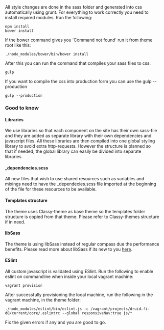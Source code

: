 All style changes are done in the sass folder and generated into css automatically using grunt.
For everything to work correctly you need to install required modules. Run the following:

    npm install
    bower install

If the bower command gives you 'Command not found' run it from theme root like this:

    ./node_modules/bower/bin/bower install

After this you can run the command that compiles your sass files to css.

    gulp

If you want to compile the css into production form you can use the gulp --production

    gulp --production

### Good to know ###

#### Libraries ####

We use libraries so that each component on the site has their own sass-file and they are added as separate library
with their own dependencies and javascript files. All these libraries are then compiled into one global styling library
to avoid extra http-requests. However the structure is planned so that if needed, the global library can easily be
divided into separate libraries.

#### _dependencies.scss ####

All new files that wish to use shared resources such as variables and mixings need to have the _dependecies.scss file
imported at the beginning of the file for these resources to be available.

#### Templates structure ####

The theme uses Classy-theme as base theme so the templates folder structure is copied from that theme. Please refer to
Classy-themes structure if in need.

#### libSass ####

The theme is using libSass instead of regular compass due the performance benefits. Please read more about libSass if
its new to you <a href="http://sass-lang.com/libsass">here</a>.

#### ESlint ####

All custom javascript is validated using ESlint. Run the following to enable eslint on commandline when inside your
local vagrant machine:

    vagrant provision

After successfully provisioning the local machine, run the following in the vagrant machine, in the theme folder:

    ./node_modules/eslint/bin/eslint.js -c /vagrant/projects/druid.fi-d8/current/core/.eslintrc --global responsiveNav:true js/*

Fix the given errors if any and you are good to go.
